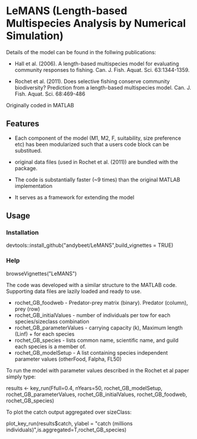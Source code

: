 # LeMANS (Length-based Multispecies Analysis by Numerical Simulation)

Details of the model can be found in the follwing publications:

* Hall et al. (2006). A length-based multispecies model for evaluating community responses to fishing. Can. J. Fish. Aquat. Sci. 63:1344-1359.

* Rochet et al. (2011). Does selective fishing conserve community biodiversity? Prediction from a length-based multispecies model. Can. J. Fish. Aquat. Sci. 68:469-486

Originally coded in MATLAB

## Features

* Each component of the model (M1, M2, F, suitability, size preference etc) has been modularized such that a users code block can be substitued.

* original data files (used in Rochet et al. (2011)) are bundled with the package.

* The code is substantially faster (~9 times) than the original MATLAB implementation

* It serves as a framework for extending the model

## Usage

### Installation

devtools::install_github("andybeet/LeMANS",build_vignettes = TRUE)

### Help

browseVignettes("LeMANS")

The code was developed with a similar structure to the MATLAB code. Supporting data files are lazily loaded and ready to use.

* rochet_GB_foodweb  - Predator-prey matrix (binary). Predator (column), prey (row)
* rochet_GB_initialValues  - number of individuals per tow for each species/sizeclass combination
* rochet_GB_parameterValues - carrying capacity (k), Maximum length (Linf) + for each species
* rochet_GB_species - lists common name, scientific name, and guild each species is a member of.
* rochet_GB_modelSetup - A list containing species independent parameter values (otherFood, Falpha, FL50)

To run the model with parameter values described in the Rochet et al paper simply type:

results <- key_run(Ffull=0.4, nYears=50, rochet_GB_modelSetup, rochet_GB_parameterValues, rochet_GB_initialValues, rochet_GB_foodweb, rochet_GB_species)

To plot the catch output aggregated over sizeClass:

plot_key_run(results$catch, ylabel = "catch (millions individuals)",is.aggregated=T,rochet_GB_species)



